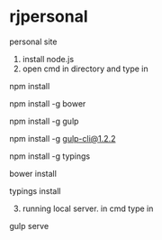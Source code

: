 # rjpersonal
personal site


1. install node.js
2. open cmd in directory and type in

npm install

npm install -g bower

npm install -g gulp

npm install -g gulp-cli@1.2.2

npm install -g typings

bower install

typings install

3. running local server. in cmd type in

gulp serve
